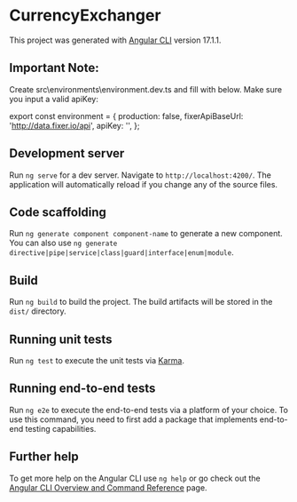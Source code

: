 # CurrencyExchanger

This project was generated with [Angular CLI](https://github.com/angular/angular-cli) version 17.1.1.

## Important Note:
Create src\environments\environment.dev.ts and fill with below. Make sure you input a valid apiKey:

export const environment = {
  production: false,
  fixerApiBaseUrl: 'http://data.fixer.io/api',
  apiKey: '',
};

## Development server

Run `ng serve` for a dev server. Navigate to `http://localhost:4200/`. The application will automatically reload if you change any of the source files.

## Code scaffolding

Run `ng generate component component-name` to generate a new component. You can also use `ng generate directive|pipe|service|class|guard|interface|enum|module`.

## Build

Run `ng build` to build the project. The build artifacts will be stored in the `dist/` directory.

## Running unit tests

Run `ng test` to execute the unit tests via [Karma](https://karma-runner.github.io).

## Running end-to-end tests

Run `ng e2e` to execute the end-to-end tests via a platform of your choice. To use this command, you need to first add a package that implements end-to-end testing capabilities.

## Further help

To get more help on the Angular CLI use `ng help` or go check out the [Angular CLI Overview and Command Reference](https://angular.io/cli) page.
